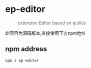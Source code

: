 # ep-editor

> extension Editor based on quillJs

此项目为源码版本,直接使用下方npm地址

## npm address
``` bash
npm i ep-editor
```

